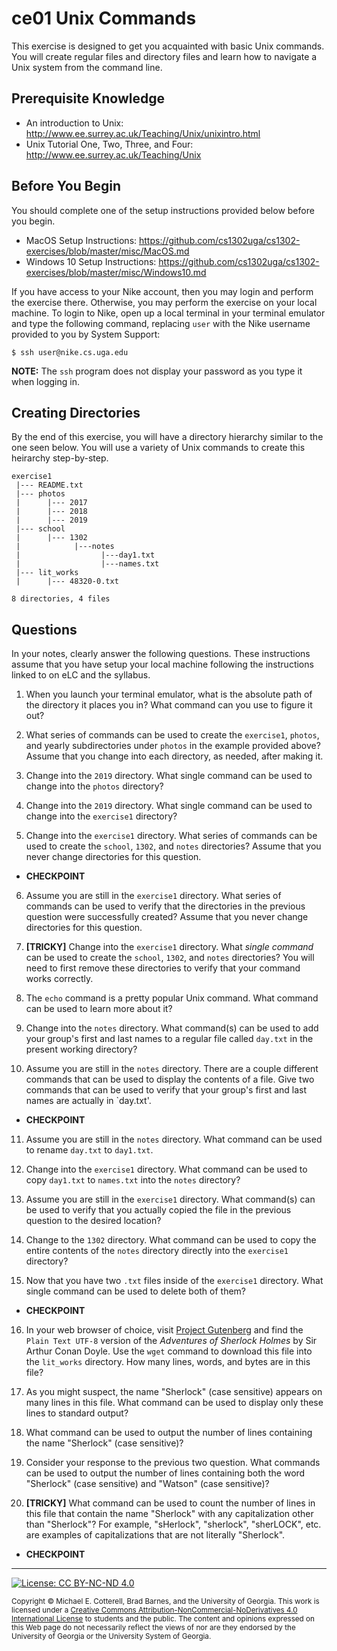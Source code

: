 # ce01 Unix Commands

This exercise is designed to get you acquainted with basic Unix commands.
You will create regular files and directory files and learn how to navigate 
a Unix system from the command line.

## Prerequisite Knowledge

* An introduction to Unix: http://www.ee.surrey.ac.uk/Teaching/Unix/unixintro.html
* Unix Tutorial One, Two, Three, and Four: http://www.ee.surrey.ac.uk/Teaching/Unix

## Before You Begin

You should complete one of the setup instructions provided below before you begin.

* MacOS Setup Instructions: https://github.com/cs1302uga/cs1302-exercises/blob/master/misc/MacOS.md
* Windows 10 Setup Instructions: https://github.com/cs1302uga/cs1302-exercises/blob/master/misc/Windows10.md

If you have access to your Nike account, then you may login and perform the exercise there.
Otherwise, you may perform the exercise on your local machine. To login to Nike, open up a local
terminal in your terminal emulator and type the following command, replacing `user` with the
Nike username provided to you by System Support:

```
$ ssh user@nike.cs.uga.edu
```

**NOTE:** The `ssh` program does not display your password as you type it when logging in.

## Creating Directories

By the end of this exercise, you will have a directory hierarchy similar to 
the one seen below. You will use a variety of Unix commands to create this 
heirarchy step-by-step.

```
exercise1
 |--- README.txt
 |--- photos
 |      |--- 2017
 |      |--- 2018
 |      |--- 2019
 |--- school
 |      |--- 1302
 |            |---notes
 |                  |---day1.txt
 |                  |---names.txt
 |--- lit_works
 |      |--- 48320-0.txt

8 directories, 4 files
```

## Questions

In your notes, clearly answer the following questions. These instructions assume that you have setup
your local machine following the instructions linked to on eLC and the syllabus.

1. When you launch your terminal emulator, what is the absolute path of the directory it places you 
   in? What command can you use to figure it out?

2. What series of commands can be used to create the `exercise1`, `photos`, and yearly 
   subdirectories under `photos` in the example provided above? Assume that you change into each
   directory, as needed, after making it.

3. Change into the `2019` directory. What single command can be used to change into the `photos`
   directory?
 
4. Change into the `2019` directory. What single command can be used to change into the `exercise1`
   directory?

5. Change into the `exercise1` directory. What series of commands can be used to create the 
   `school`, `1302`, and `notes` directories? Assume that you never change directories for this
   question.

* **CHECKPOINT**

6. Assume you are still in the `exercise1` directory. What series of commands can be used to
   verify that the directories in the previous question were successfully created? Assume that
   you never change directories for this question.

7. **[TRICKY]** Change into the `exercise1` directory. What _single command_ can be used to create 
   the `school`, `1302`, and `notes` directories? You will need to first remove these directories
   to verify that your command works correctly.

8. The `echo` command is a pretty popular Unix command. What command can be used to learn more
   about it?

9. Change into the `notes` directory. What command(s) can be used to add your group's first and 
   last names to a regular file called `day.txt` in the present working directory?

10. Assume you are still in the `notes` directory. There are a couple different commands that can 
    be used to display the contents of a file. Give two commands that can be used to verify that 
    your group's first and last names are actually in `day.txt'. 

* **CHECKPOINT**

11. Assume you are still in the `notes` directory. What command can be used to rename `day.txt`
    to `day1.txt`.

12. Change into the `exercise1` directory. What command can be used to copy `day1.txt` to
    `names.txt` into the `notes` directory?

13. Assume you are still in the `exercise1` directory. What command(s) can be used to verify that
    you actually copied the file in the previous question to the desired location?

14. Change to the `1302` directory. What command can be used to copy the entire contents of the 
    `notes` directory directly into the `exercise1` directory?

15. Now that you have two `.txt` files inside of the `exercise1` directory. What single command
    can be used to delete both of them?

* **CHECKPOINT**

16. In your web browser of choice, visit
    [Project Gutenberg](https://www.gutenberg.org/) and find the `Plain Text UTF-8` version of the 
    _Adventures of Sherlock Holmes_ by Sir Arthur Conan Doyle. Use the `wget` command to download 
    this file into the `lit_works` directory. How many lines, words, and bytes are in this file?

17. As you might suspect, the name "Sherlock" (case sensitive) appears on many lines in this file. 
    What command can be used to display only these lines to standard output? 

18. What command can be used to output the number of lines containing the name "Sherlock" 
    (case sensitive)?

19. Consider your response to the previous two question. What commands can be used to output
    the number of lines containing both the word "Sherlock" (case sensitive) and "Watson"
    (case sensitive)?

20. **[TRICKY]** What command can be used to count the number of lines in this file that
    contain the name "Sherlock" with any capitalization other than "Sherlock"? For example, 
    "sHerlock", "sherlock", "sherLOCK", etc. are examples of capitalizations that are not
    literally "Sherlock".

* **CHECKPOINT**

<hr/>

[![License: CC BY-NC-ND 4.0](https://img.shields.io/badge/License-CC%20BY--NC--ND%204.0-lightgrey.svg)](http://creativecommons.org/licenses/by-nc-nd/4.0/)

<small>
Copyright &copy; Michael E. Cotterell, Brad Barnes, and the University of Georgia.
This work is licensed under a <a rel="license" href="http://creativecommons.org/licenses/by-nc-nd/4.0/">Creative Commons Attribution-NonCommercial-NoDerivatives 4.0 International License</a> to students and the public.
The content and opinions expressed on this Web page do not necessarily reflect the views of nor are they endorsed by the University of Georgia or the University System of Georgia.
</small>

